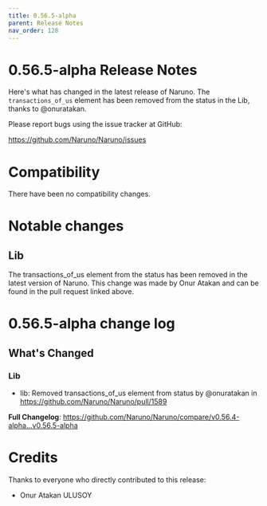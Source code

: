 ```yaml
---
title: 0.56.5-alpha
parent: Release Notes
nav_order: 128
---
```


# 0.56.5-alpha Release Notes

Here's what has changed in the latest release of Naruno. The `transactions_of_us` element has been removed from the status in the Lib, thanks to @onuratakan.

Please report bugs using the issue tracker at GitHub:

<https://github.com/Naruno/Naruno/issues>

# Compatibility

There have been no compatibility changes.

# Notable changes

## Lib
The transactions_of_us element from the status has been removed in the latest version of Naruno. This change was made by Onur Atakan and can be found in the pull request linked above.

# 0.56.5-alpha change log

<!-- Release notes generated using configuration in .github/release.yml at master -->

## What's Changed
### Lib
* lib: Removed transactions_of_us element from status by @onuratakan in https://github.com/Naruno/Naruno/pull/1589


**Full Changelog**: https://github.com/Naruno/Naruno/compare/v0.56.4-alpha...v0.56.5-alpha
# Credits

Thanks to everyone who directly contributed to this release:

- Onur Atakan ULUSOY
